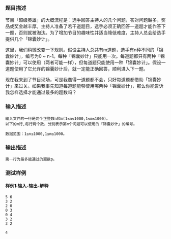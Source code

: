 ### 题目描述

节目「超级英雄」的大概流程是：选手回答主持人的几个问题，答对问题越多，奖品或奖金越丰厚。主持人准备了若干道题目，选手必须正确回答一道题才能作答下一题，否则就被淘汰。为了增加节目的趣味性并适当降低难度，主持人总会给选手提供几个「锦囊妙计」。

这里，我们稍微改变一下规则。假设主持人总共有m道题，选手有n种不同的「锦囊妙计」，编号为0 ~ n-1。每种「锦囊妙计」只能用一次。每道题都只有两种「锦囊妙计」可以使用（两者可能一样），但每道题只能使用一种「锦囊妙计」。假设一道题使用了它允许的锦囊妙计后，就一定能正确回答，顺利进入下一题。

现在我来到了节目现场，可是我蠢得一道题都不会，只好每道题都借助「锦囊妙计」来过关。如果我事先知道每道题能够使用哪两种「锦囊妙计」，那么你能告诉我怎样选择才能通过最多的题数吗？

### 输入描述

```
输入文件的一行是两个正整数n和m(1≤n≤1000,1≤m≤1000)。
以下的m行,每行两个数，分别表示第m个问题可以使用的「锦囊妙计」的编号。

数据范围：1≤n≤1000,1≤m≤1000。
```
### 输出描述

```
第一行为最多能通过的题数p。
```

### 测试样例
#### 样例1:输入-输出-解释

```
5 6 
3 2
2 0 
0 3 
0 4
3 2
3 2
```
```
4
```